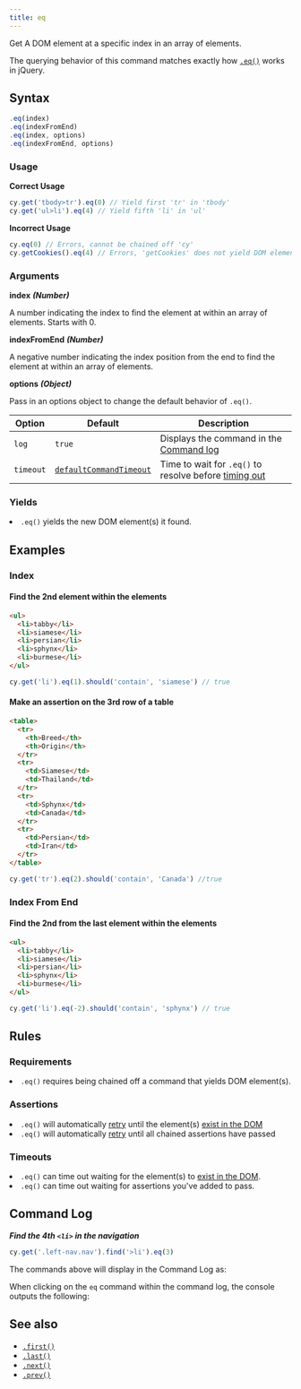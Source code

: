 ```yaml
---
title: eq
---
```


Get A DOM element at a specific index in an array of elements.

<Alert type="info">

The querying behavior of this command matches exactly how [`.eq()`](https://api.jquery.com/eq) works in jQuery.

</Alert>

## Syntax

```javascript
.eq(index)
.eq(indexFromEnd)
.eq(index, options)
.eq(indexFromEnd, options)
```

### Usage

**<Icon name="check-circle" color="green"></Icon> Correct Usage**

```javascript
cy.get('tbody>tr').eq(0) // Yield first 'tr' in 'tbody'
cy.get('ul>li').eq(4) // Yield fifth 'li' in 'ul'
```

**<Icon name="exclamation-triangle" color="red"></Icon> Incorrect Usage**

```javascript
cy.eq(0) // Errors, cannot be chained off 'cy'
cy.getCookies().eq(4) // Errors, 'getCookies' does not yield DOM element
```

### Arguments

**<Icon name="angle-right"></Icon> index** **_(Number)_**

A number indicating the index to find the element at within an array of elements. Starts with 0.

**<Icon name="angle-right"></Icon> indexFromEnd** **_(Number)_**

A negative number indicating the index position from the end to find the element at within an array of elements.

**<Icon name="angle-right"></Icon> options** **_(Object)_**

Pass in an options object to change the default behavior of `.eq()`.

| Option    | Default                                                              | Description                                                                              |
| --------- | -------------------------------------------------------------------- | ---------------------------------------------------------------------------------------- |
| `log`     | `true`                                                               | Displays the command in the [Command log](/guides/core-concepts/test-runner#Command-Log) |
| `timeout` | [`defaultCommandTimeout`](/guides/references/configuration#Timeouts) | Time to wait for `.eq()` to resolve before [timing out](#Timeouts)                       |

### Yields [<Icon name="question-circle"/>](/guides/core-concepts/introduction-to-cypress#Subject-Management)

<List><li>`.eq()` yields the new DOM element(s) it found.</li></List>

## Examples

### Index

#### Find the 2nd element within the elements

```html
<ul>
  <li>tabby</li>
  <li>siamese</li>
  <li>persian</li>
  <li>sphynx</li>
  <li>burmese</li>
</ul>
```

```javascript
cy.get('li').eq(1).should('contain', 'siamese') // true
```

#### Make an assertion on the 3rd row of a table

```html
<table>
  <tr>
    <th>Breed</th>
    <th>Origin</th>
  </tr>
  <tr>
    <td>Siamese</td>
    <td>Thailand</td>
  </tr>
  <tr>
    <td>Sphynx</td>
    <td>Canada</td>
  </tr>
  <tr>
    <td>Persian</td>
    <td>Iran</td>
  </tr>
</table>
```

```javascript
cy.get('tr').eq(2).should('contain', 'Canada') //true
```

### Index From End

#### Find the 2nd from the last element within the elements

```html
<ul>
  <li>tabby</li>
  <li>siamese</li>
  <li>persian</li>
  <li>sphynx</li>
  <li>burmese</li>
</ul>
```

```javascript
cy.get('li').eq(-2).should('contain', 'sphynx') // true
```

## Rules

### Requirements [<Icon name="question-circle"/>](/guides/core-concepts/introduction-to-cypress#Chains-of-Commands)

<List><li>`.eq()` requires being chained off a command that yields DOM element(s).</li></List>

### Assertions [<Icon name="question-circle"/>](/guides/core-concepts/introduction-to-cypress#Assertions)

<List><li>`.eq()` will automatically [retry](/guides/core-concepts/retry-ability) until the element(s) [exist in the DOM](/guides/core-concepts/introduction-to-cypress#Default-Assertions)</li><li>`.eq()` will automatically [retry](/guides/core-concepts/retry-ability) until all chained assertions have passed</li></List>

### Timeouts [<Icon name="question-circle"/>](/guides/core-concepts/introduction-to-cypress#Timeouts)

<List><li>`.eq()` can time out waiting for the element(s) to [exist in the DOM](/guides/core-concepts/introduction-to-cypress#Default-Assertions).</li><li>`.eq()` can time out waiting for assertions you've added to pass.</li></List>

## Command Log

**_Find the 4th `<li>` in the navigation_**

```javascript
cy.get('.left-nav.nav').find('>li').eq(3)
```

The commands above will display in the Command Log as:

<DocsImage src="/img/api/eq/find-element-at-index.png" alt="Command log eq" ></DocsImage>

When clicking on the `eq` command within the command log, the console outputs the following:

<DocsImage src="/img/api/eq/see-element-and-list-when-using-eq.png" alt="console.log eq" ></DocsImage>

## See also

- [`.first()`](/api/commands/first)
- [`.last()`](/api/commands/last)
- [`.next()`](/api/commands/next)
- [`.prev()`](/api/commands/prev)
